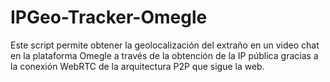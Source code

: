 # IPGeo-Tracker-Omegle
Este script permite obtener la geolocalización del extraño en un video chat en la plataforma Omegle a través de la obtención de la IP pública gracias a la conexión WebRTC de la arquitectura P2P que sigue la web.
